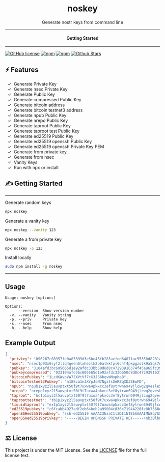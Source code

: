 <div align="center">
  <h1>noskey</h1>
</div>

<div align="center">  
Generate nostr keys from command line
</div>

---

<div align="center">
<h4>Getting Started</h4>
</div>
  
---
  

[![GitHub license](https://img.shields.io/badge/license-MIT-blue.svg)](LICENSE)
[![npm](https://img.shields.io/npm/v/noskey)](https://npmjs.com/package/noskey)
[![npm](https://img.shields.io/npm/dw/noskey.svg)](https://npmjs.com/package/noskey)
[![Github Stars](https://img.shields.io/github/stars/melvincarvalho/noskey.svg)](https://github.com/melvincarvalho/noskey/)

## ⚡️ Features

&nbsp;&nbsp;✓&nbsp; Generate Private Key  
&nbsp;&nbsp;✓&nbsp; Generate nsec Private Key  
&nbsp;&nbsp;✓&nbsp; Generate Public Key  
&nbsp;&nbsp;✓&nbsp; Generate compressed Public Key  
&nbsp;&nbsp;✓&nbsp; Generate bitcoin address  
&nbsp;&nbsp;✓&nbsp; Generate bitcoin testnet3 address  
&nbsp;&nbsp;✓&nbsp; Generate npub Public Key  
&nbsp;&nbsp;✓&nbsp; Generate nrepo Public Key  
&nbsp;&nbsp;✓&nbsp; Generate taproot Public Key  
&nbsp;&nbsp;✓&nbsp; Generate taproot test Public Key  
&nbsp;&nbsp;✓&nbsp; Generate ed25519 Public Key  
&nbsp;&nbsp;✓&nbsp; Generate ed25519 openssh Public Key  
&nbsp;&nbsp;✓&nbsp; Generate ed25519 openssh Private Key PEM  
&nbsp;&nbsp;✓&nbsp; Generate from private key  
&nbsp;&nbsp;✓&nbsp; Generate from nsec  
&nbsp;&nbsp;✓&nbsp; Vanity Keys  
&nbsp;&nbsp;✓&nbsp; Run with npx or install  

## ✍️ Getting Started

---

Generate random keys

```bash
npx noskey
```

Generate a vanity key

```bash
npx noskey --vanity 123
```

Generate a from private key

```bash
npx noskey -p 123
```

Install locally

```bash
sudo npm install -g noskey
```

---


## Usage

```
Usage: noskey [options]

Options:
      --version  Show version number
  -v, --vanity   Vanity string
  -p, --priv     Private key
  -s, --nsec     From nsec
  -h, --help     Show help                             
```

## Example Output

```json
{
  "privkey": "096267c08957fe0a83399d3e6be45fb283aefed6487fac55350d828142362f68",
  "nsec": "nsec1p93x0syf2llq4qeen5lxhezlk2p6alkkfpl6c4f4pkpgzs3k9a5qs7nk3j",
  "pubkey": "3104afd3bc605665d1e92afdc33bb50d8d8c47293916374f45a965fc390a0333",
  "pubkeycompressed": "033104afd3bc605665d1e92afdc33bb50d8d8c47293916374f45a965fc390a0333",
  "bitcoinPubkey": "1LcHKWvoVW7ZXVtVf7cX3JS6hqvWNnphaB",
  "bitcoinTestnet3Pubkey": "n18Eca1nJXYpJcN7NgatsDeRZqXDJ8EwFD",
  "npub": "npub1xyz2l5auvptxt50f9t7uxwa4pkxcc3ef8ytrwn6949jlcwg2qvesle5tfn",
  "nrepo": "nrepo1xyz2l5auvptxt50f9t7uxwa4pkxcc3ef8ytrwn6949jlcwg2qveskz7ewj",
  "taproot": "bc1p1xyz2l5auvptxt50f9t7uxwa4pkxcc3ef8ytrwn6949jlcwg2qvesx55cr2",
  "taproottestnet": "tb1p1xyz2l5auvptxt50f9t7uxwa4pkxcc3ef8ytrwn6949jlcwg2qves66y2cu",
  "liquidtaproot": "ex1p1xyz2l5auvptxt50f9t7uxwa4pkxcc3ef8ytrwn6949jlcwg2qvesdq02p7",
  "ed25519pubkey": "c6fcabb4927adf2eb64beb2a99004c836c71944220fe8b7568e04616eac34c29",
  "openSSHed25519pubkey": "ssh-ed25519 AAAAC3NzaC1lZDI1NTE5AAAAIMb8q7SSet8utkvrKpkATINscZRCIP6LdWjgRhbqw0wp",
  "openSSHed25519privkey": "-----BEGIN OPENSSH PRIVATE KEY-----\nb3BlbnNzaC1rZXktdjEAAAAABG5vbmUAAAAEbm9uZQAAAAAAAAABAAAAMwAAAAtzc2gtZW\nQyNTUxOQAAACADAQAEAAAAAwAABgAFBgYFAAEACQIAAAAAAwMAAAUAAAAAAIiJTFkeiUxZ\nHgAAAAtzc2gtZWQyNTUxOQAAACADAQAEAAAAAwAABgAFBgYFAAEACQIAAAAAAwMAAAUAAA\nAAAEAACQYCBgcAAAgJBQcAAAAACAMDCQkAAwAGAAAEBQAAAgMBAAQAAAADAAAGAAUGBgUA\nAQAJAgAAAAADAwAABQAAAAAAAAECAwQF\n-----END OPENSSH PRIVATE KEY-----\n"
}
```


## ⚖️ License

This project is under the MIT License. See the [LICENSE](https://github.com/melvincarvalho/noskey/blob/gh-pages/LICENSE) file for the full license text.
